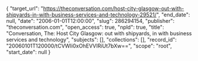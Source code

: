 {
  "target_url": "https://theconversation.com/host-city-glasgow-out-with-shipyards-in-with-business-services-and-technology-29521/", 
  "end_date": null, 
  "date": "2006-01-01T12:00:00", 
  "slug": 286294154, 
  "publisher": "theconversation.com", 
  "open_access": true, 
  "npld": true, 
  "title": "Conversation, The: Host City Glasgow: out with shipyards, in with business services and technology", 
  "subjects": [], 
  "collections": [], 
  "record_id": "20060101T120000/tCVWIi0xOhEVVIRiUt7bXw==", 
  "scope": "root", 
  "start_date": null
}

